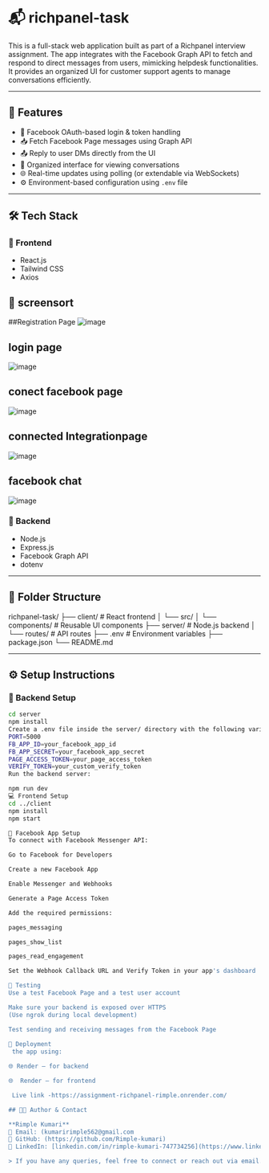 # 📬 richpanel-task

This is a full-stack web application built as part of a Richpanel interview assignment. The app integrates with the Facebook Graph API to fetch and respond to direct messages from users, mimicking helpdesk functionalities. It provides an organized UI for customer support agents to manage conversations efficiently.

---

## 🚀 Features

- 🔐 Facebook OAuth-based login & token handling  
- 📥 Fetch Facebook Page messages using Graph API  
- 📤 Reply to user DMs directly from the UI  
- 🧠 Organized interface for viewing conversations  
- 🌐 Real-time updates using polling (or extendable via WebSockets)  
- ⚙️ Environment-based configuration using `.env` file  

---

## 🛠️ Tech Stack

### 🔷 Frontend
- React.js  
- Tailwind CSS  
- Axios

## 📁 screensort
##Registration Page
![image](https://github.com/user-attachments/assets/124f56d6-4098-4fc3-9e89-b8333033ea50)

## login page 
![image](https://github.com/user-attachments/assets/c86f791f-ceaf-4dd2-bf99-402f834ab3b7)

## conect facebook page 
![image](https://github.com/user-attachments/assets/c6edf6f8-81bb-4cfb-9f20-a279be262655)

 

## connected Integrationpage 
 ![image](https://github.com/user-attachments/assets/3f13646c-c402-4efa-839f-21941401c7d2)


##  facebook chat  
![image](https://github.com/user-attachments/assets/3ff3ae4a-b59b-4468-ad40-c437d18cd714)



### 🔶 Backend
- Node.js  
- Express.js  
- Facebook Graph API  
- dotenv  

---

## 📁 Folder Structure

richpanel-task/
├── client/ # React frontend
│ └── src/
│ └── components/ # Reusable UI components
├── server/ # Node.js backend
│ └── routes/ # API routes
├── .env # Environment variables
├── package.json
└── README.md

---

## ⚙️ Setup Instructions

### 🔧 Backend Setup

```bash
cd server
npm install
Create a .env file inside the server/ directory with the following variables:
PORT=5000
FB_APP_ID=your_facebook_app_id
FB_APP_SECRET=your_facebook_app_secret
PAGE_ACCESS_TOKEN=your_page_access_token
VERIFY_TOKEN=your_custom_verify_token
Run the backend server:

npm run dev
💻 Frontend Setup
cd ../client
npm install
npm start

🔐 Facebook App Setup
To connect with Facebook Messenger API:

Go to Facebook for Developers

Create a new Facebook App

Enable Messenger and Webhooks

Generate a Page Access Token

Add the required permissions:

pages_messaging

pages_show_list

pages_read_engagement

Set the Webhook Callback URL and Verify Token in your app's dashboard

🧪 Testing
Use a test Facebook Page and a test user account

Make sure your backend is exposed over HTTPS
(Use ngrok during local development)

Test sending and receiving messages from the Facebook Page
 
🚀 Deployment
 the app using:

🌐 Render – for backend

🌐  Render – for frontend

 Live link -https://assignment-richpanel-rimple.onrender.com/

## 👩‍💻 Author & Contact

**Rimple Kumari**  
📧 Email: (kumaririmple562@gmail.com
🔗 GitHub: (https://github.com/Rimple-kumari)  
🔗 LinkedIn: [linkedin.com/in/rimple-kumari-747734256](https://www.linkedin.com/in/rimple-kumari-747734256/)

> If you have any queries, feel free to connect or reach out via email.

 

 






